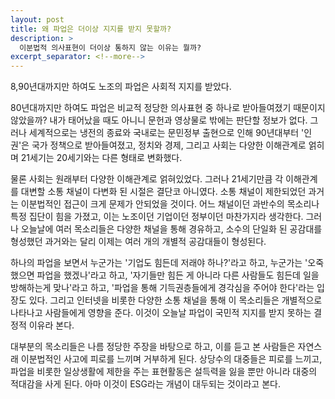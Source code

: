 ```yaml
---
layout: post
title: 왜 파업은 더이상 지지를 받지 못할까?
description: >
  이분법적 의사표현이 더이상 통하지 않는 이유는 뭘까?
excerpt_separator: <!--more-->
---
```


<!--more-->

8,90년대까지만 하여도 노조의 파업은 사회적 지지를 받았다.

80년대까지만 하여도 파업은 비교적 정당한 의사표현 중 하나로 받아들여졌기 때문이지 않았을까? 내가 태어났을 때도 아니니 문헌과 영상물로 밖에는 판단할 정보가 없다. 그러나 세계적으로는 냉전의 종료와 국내로는 문민정부 출현으로 인해 90년대부터 '인권'은 국가 정책으로 받아들여졌고, 정치와 경제, 그리고 사회는 다양한 이해관계로 얽히며 21세기는 20세기와는 다른 형태로 변화했다.

물론 사회는 원래부터 다양한 이해관계로 얽혀있었다. 그러나 21세기만큼 각 이해관계를 대변할 소통 채널이 다변화 된 시절은 결단코 아니였다. 소통 채널이 제한되었던 과거는 이분법적인 접근이 크게 문제가 안되었을 것이다. 어느 채널이던 과반수의 목소리나 특정 집단이 힘을 가졌고, 이는 노조이던 기업이던 정부이던 마찬가지라 생각한다.  그러나 오늘날에 여러 목소리들은 다양한 채널을 통해 경유하고, 소수의 단일화 된 공감대를 형성했던 과거와는 달리 이제는 여러 개의 개별적 공감대들이 형성된다.

하나의 파업을 보면서 누군가는 '기업도 힘든데 저래야 하나?'라고 하고, 누군가는 '오죽 했으면 파업을 했겠나'라고 하고, '자기들만 힘든 게 아니라 다른 사람들도 힘든데 일을 방해하는게 맞나'라고 하고, '파업을 통해 기득권층들에게 경각심을 주어야 한다'라는 입장도 있다. 그리고 인터넷을 비롯한 다양한 소통 채널을 통해 이 목소리들은 개별적으로 나타나고 사람들에게 영향을 준다. 이것이 오늘날 파업이 국민적 지지를 받지 못하는 결정적 이유라 본다. 

대부분의 목소리들은 나름 정당한 주장을 바탕으로 하고, 이를 듣고 본 사람들은 자연스래 이분법적인 사고에 피로를 느끼며 거부하게 된다. 상당수의 대중들은 피로를 느끼고, 파업을 비롯한 일상생활에 제한을 주는 표현활동은 설득력을 잃을 뿐만 아니라 대중의 적대감을 사게 된다. 아마 이것이 ESG라는 개념이 대두되는 것이라고 본다. 
